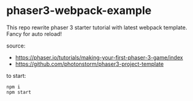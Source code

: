 # phaser3-webpack-example

This repo rewrite phaser 3 starter tutorial with latest webpack template. Fancy for auto reload!

source:

- https://phaser.io/tutorials/making-your-first-phaser-3-game/index
- https://github.com/photonstorm/phaser3-project-template

to start:

```
npm i
npm start
```
